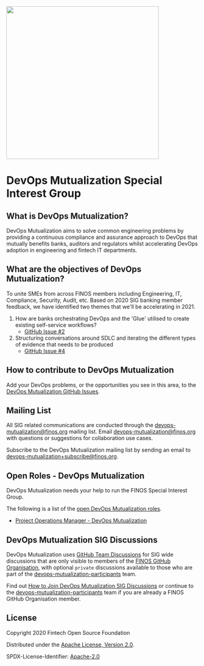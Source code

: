 <img src="https://github.com/finos/branding/blob/master/sig-logos/devops-mutualization-sig/Horizontal/2020_DevOpsMutualization_Horizontal.svg" width="400">

# DevOps Mutualization Special Interest Group

## What is DevOps Mutualization?
DevOps Mutualization aims to solve common engineering problems by providing a continuous compliance and assurance approach to DevOps that mutually benefits banks, auditors and regulators whilst accelerating DevOps adoption in engineering and fintech IT departments.

## What are the objectives of DevOps Mutualization?
To unite SMEs from across FINOS members including Engineering, IT, Compliance, Security, Audit, etc. Based on 2020 SIG banking member feedback, we have identified two themes that we'll be accelerating in 2021.  

1. How are banks orchestrating DevOps and the 'Glue' utilised to create existing self-service workflows?
    - [GitHub Issue #2](https://github.com/finos/devops-mutualization/issues/2)
2. Structuring conversations around SDLC and iterating the different types of evidence that needs to be produced
    - [GitHub Issue #4](https://github.com/finos/devops-mutualization/issues/4) 

## How to contribute to DevOps Mutualization 
Add your DevOps problems, or the opportunities you see in this area, to the [DevOps Mutualization GitHub Issues](https://github.com/finos-labs/devops-mutualization/issues). 

## Mailing List
All SIG related communications are conducted through the devops-mutualization@finos.org mailing list. Email devops-mutualization@finos.org with questions or suggestions for collaboration use cases. 

Subscribe to the DevOps Mutualization mailing list by sending an email to devops-mutualization+subscribe@finos.org.

## Open Roles - DevOps Mutualization

DevOps Mutualization needs your help to run the FINOS Special Interest Group.

The following is a list of the [open DevOps Mutualization roles](docs/open-roles).

* [Project Operations Manager - DevOps Mutualization](docs/open-roles/project-operations-manager.md)

## DevOps Mutualization SIG Discussions

DevOps Mutualization uses [GitHub Team Discussions](https://odp.finos.org/docs/project-collaboration#github-team-discussions) for SIG wide discussions that are only visible to members of the [FINOS GitHub Organisation](https://github.com/orgs/finos/people), with optional `private` discussions available to those who are part of the [devops-mutualization-participants](https://github.com/orgs/finos/teams/devops-mutualization-participants/) team. 

Find out [How to Join DevOps Mutualization SIG Discussions](https://github.com/finos/devops-mutualization/blob/master/docs/Discussions.md) or continue to the [devops-mutualization-participants](https://github.com/orgs/finos/teams/devops-mutualization-participants/) team if you are already a FINOS GitHub Organisation member.

## License
Copyright 2020 Fintech Open Source Foundation

Distributed under the [Apache License, Version 2.0](http://www.apache.org/licenses/LICENSE-2.0).

SPDX-License-Identifier: [Apache-2.0](https://spdx.org/licenses/Apache-2.0)

